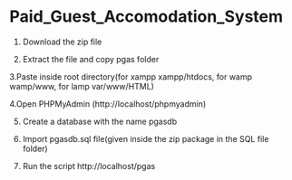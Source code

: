 # Paid_Guest_Accomodation_System

1. Download the zip file

2. Extract the file and copy pgas folder

3.Paste inside root directory(for xampp xampp/htdocs, for wamp wamp/www, for lamp var/www/HTML)

4.Open PHPMyAdmin (http://localhost/phpmyadmin)

5. Create a database with the name pgasdb

6. Import pgasdb.sql file(given inside the zip package in the SQL file folder)

7. Run the script http://localhost/pgas
